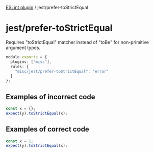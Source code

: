 [ESLint plugin](https://ilyub.github.io/eslint-plugin/) / jest/prefer-toStrictEqual

# jest/prefer-toStrictEqual

Requires "toStrictEqual" matcher instead of "toBe" for non-primitive argument types.

```ts
module.exports = {
  plugins: ["misc"],
  rules: {
    "misc/jest/prefer-toStrictEqual": "error"
  }
};
```

## Examples of incorrect code

```ts
const x = {};
expect(y).toStrictEqual(x);
```

## Examples of correct code

```ts
const x = 1;
expect(y).toStrictEqual(x);
```